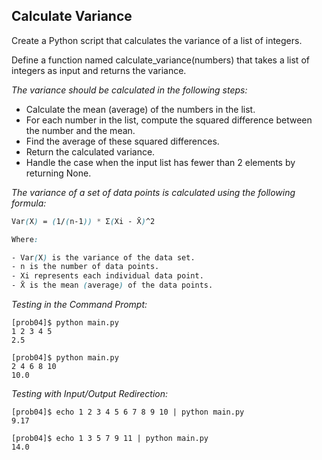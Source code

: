 ## Calculate Variance

Create a Python script that calculates the variance of a list of integers.

Define a function named calculate_variance(numbers) that takes a list of integers as input and returns the variance.

*The variance should be calculated in the following steps:*
- Calculate the mean (average) of the numbers in the list.
- For each number in the list, compute the squared difference between the number and the mean.
- Find the average of these squared differences.
- Return the calculated variance.
- Handle the case when the input list has fewer than 2 elements by returning None.

*The variance of a set of data points is calculated using the following formula:*
```scss
Var(X) = (1/(n-1)) * Σ(Xi - X̄)^2

Where:

- Var(X) is the variance of the data set.
- n is the number of data points.
- Xi represents each individual data point.
- X̄ is the mean (average) of the data points.
```

*Testing in the Command Prompt:*
```
[prob04]$ python main.py 
1 2 3 4 5
2.5

[prob04]$ python main.py 
2 4 6 8 10
10.0
```

*Testing with Input/Output Redirection:*
```
[prob04]$ echo 1 2 3 4 5 6 7 8 9 10 | python main.py 
9.17

[prob04]$ echo 1 3 5 7 9 11 | python main.py 
14.0
```
